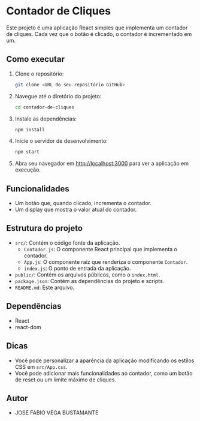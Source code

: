 # Contador de Cliques

Este projeto é uma aplicação React simples que implementa um contador de cliques. Cada vez que o botão é clicado, o contador é incrementado em um.

## Como executar

1.  Clone o repositório:

    ```bash
    git clone <URL do seu repositório GitHub>
    ```

2.  Navegue até o diretório do projeto:

    ```bash
    cd contador-de-cliques
    ```

3.  Instale as dependências:

    ```bash
    npm install
    ```

4.  Inicie o servidor de desenvolvimento:

    ```bash
    npm start
    ```

5.  Abra seu navegador em [http://localhost:3000](http://localhost:3000) para ver a aplicação em execução.

## Funcionalidades

* Um botão que, quando clicado, incrementa o contador.
* Um display que mostra o valor atual do contador.

## Estrutura do projeto

* `src/`: Contém o código fonte da aplicação.
    * `Contador.js`: O componente React principal que implementa o contador.
    * `App.js`: O componente raiz que renderiza o componente `Contador`.
    * `index.js`: O ponto de entrada da aplicação.
* `public/`: Contém os arquivos públicos, como o `index.html`.
* `package.json`: Contém as dependências do projeto e scripts.
* `README.md`: Este arquivo.

## Dependências

* React
* react-dom

## Dicas

* Você pode personalizar a aparência da aplicação modificando os estilos CSS em `src/App.css`.
* Você pode adicionar mais funcionalidades ao contador, como um botão de reset ou um limite máximo de cliques.

## Autor

* JOSE FABIO VEGA BUSTAMANTE 

